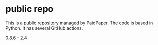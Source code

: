 # public repo

This is a public repository managed by PaidPaper. The code is based in Python. It has several GitHub actions.

0.8.6 - 2.4
